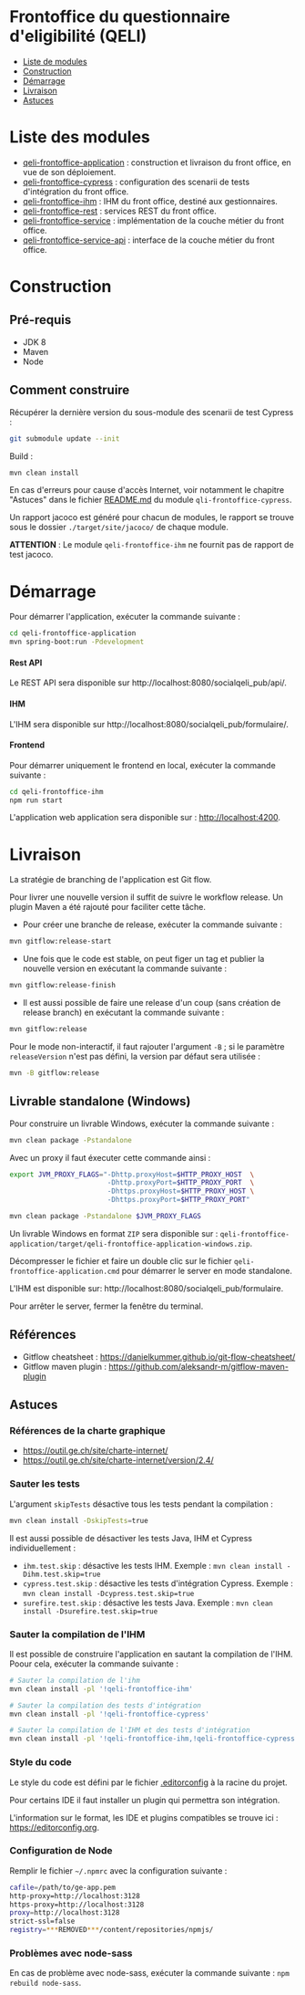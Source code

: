 # Frontoffice du questionnaire d'eligibilité (QELI)

- [Liste de modules](#liste-de-modules)
- [Construction](#construction)
- [Démarrage](#dmarrage)
- [Livraison](#livraison)
- [Astuces](#astuces)

# Liste des modules

- [qeli-frontoffice-application](qeli-frontoffice-application) : construction
et livraison du front office, en vue de son déploiement.
- [qeli-frontoffice-cypress](qeli-frontoffice-cypress) : configuration
des scenarii de tests d'intégration du front office.
- [qeli-frontoffice-ihm](qeli-frontoffice-ihm) : IHM du front office, destiné aux
gestionnaires.
- [qeli-frontoffice-rest](qeli-frontoffice-rest) : services REST du front office.
- [qeli-frontoffice-service](qeli-frontoffice-service) : implémentation de la couche
métier du front office.
- [qeli-frontoffice-service-api](qeli-frontoffice-service-api) : interface de la couche
métier du front office.

# Construction

## Pré-requis

- JDK 8
- Maven
- Node

## Comment construire

Récupérer la dernière version du sous-module des scenarii de test Cypress :

```bash
git submodule update --init
```

Build :

```bash
mvn clean install
```

En cas d'erreurs pour cause d'accès Internet, voir notamment le chapitre "Astuces" dans le fichier
[README.md](./qeli-frontoffice-cypress/README.md) du module `qli-frontoffice-cypress`.

Un rapport jacoco est généré pour chacun de modules, le rapport se trouve sous
le dossier `./target/site/jacoco/` de chaque module.

**ATTENTION** : Le module `qeli-frontoffice-ihm` ne fournit pas de rapport de test
jacoco.

# Démarrage

Pour démarrer l'application, exécuter la commande suivante :

```bash
cd qeli-frontoffice-application
mvn spring-boot:run -Pdevelopment
```

#### Rest API

Le REST API sera disponible sur http://localhost:8080/socialqeli_pub/api/.

#### IHM

L'IHM sera disponible sur http://localhost:8080/socialqeli_pub/formulaire/.

#### Frontend

Pour démarrer uniquement le frontend en local, exécuter la commande suivante :

```bash
cd qeli-frontoffice-ihm
npm run start
```

L'application web application sera disponible sur :
[http://localhost:4200](http://localhost:4200).

# Livraison

La stratégie de branching de l'application est Git flow.

Pour livrer une nouvelle version il suffit de suivre le workflow release. Un plugin
Maven a été rajouté pour faciliter cette tâche.

- Pour créer une branche de release, exécuter la commande suivante :

```bash
mvn gitflow:release-start
```

- Une fois que le code est stable, on peut figer un tag et publier la nouvelle version
en exécutant la commande suivante :

```bash
mvn gitflow:release-finish
```

- Il est aussi possible de faire une release d'un coup (sans création de release
branch) en exécutant la commande suivante :

 ```bash
mvn gitflow:release
```

Pour le mode non-interactif, il faut rajouter l'argument `-B` ; si le paramètre
`releaseVersion` n'est pas défini, la version par défaut sera utilisée :

 ```bash
mvn -B gitflow:release
```

## Livrable standalone (Windows)

Pour construire un livrable Windows, exécuter la commande suivante :

```bash
mvn clean package -Pstandalone
```

Avec un proxy il faut éxecuter cette commande ainsi :

```bash
export JVM_PROXY_FLAGS="-Dhttp.proxyHost=$HTTP_PROXY_HOST  \
                        -Dhttp.proxyPort=$HTTP_PROXY_PORT  \
                        -Dhttps.proxyHost=$HTTP_PROXY_HOST \
                        -Dhttps.proxyPort=$HTTP_PROXY_PORT"

mvn clean package -Pstandalone $JVM_PROXY_FLAGS
```

Un livrable Windows en format `ZIP` sera disponible sur :
`qeli-frontoffice-application/target/qeli-frontoffice-application-windows.zip`.

Décompresser le fichier et faire un double clic sur le fichier
`qeli-frontoffice-application.cmd` pour démarrer le server en mode standalone.

L'IHM est disponible sur: http://localhost:8080/socialqeli_pub/formulaire.

Pour arrêter le server, fermer la fenêtre du terminal.


## Références

- Gitflow cheatsheet : https://danielkummer.github.io/git-flow-cheatsheet/
- Gitflow maven plugin : https://github.com/aleksandr-m/gitflow-maven-plugin

## Astuces

### Références de la charte graphique

- https://outil.ge.ch/site/charte-internet/
- https://outil.ge.ch/site/charte-internet/version/2.4/

### Sauter les tests

L'argument `skipTests` désactive tous les tests pendant la compilation :

```bash
mvn clean install -DskipTests=true
```

Il est aussi possible de désactiver les tests Java, IHM et Cypress individuellement :

* `ihm.test.skip` : désactive les tests IHM. Exemple :
`mvn clean install -Dihm.test.skip=true`
* `cypress.test.skip` : désactive les tests d'intégration Cypress. Exemple :
`mvn clean install -Dcypress.test.skip=true`
* `surefire.test.skip` : désactive les tests Java. Exemple :
`mvn clean install -Dsurefire.test.skip=true`

### Sauter la compilation de l'IHM

Il est possible de construire l'application en sautant la compilation de l'IHM.
Poour cela, exécuter la commande suivante :

```bash
# Sauter la compilation de l'ihm
mvn clean install -pl '!qeli-frontoffice-ihm'

# Sauter la compilation des tests d'intégration
mvn clean install -pl '!qeli-frontoffice-cypress'

# Sauter la compilation de l'IHM et des tests d'intégration
mvn clean install -pl '!qeli-frontoffice-ihm,!qeli-frontoffice-cypress'
```

### Style du code

Le style du code est défini par le fichier [.editorconfig](.editorconfig) à la racine
du projet.

Pour certains IDE il faut installer un plugin qui permettra son intégration.

L'information sur le format, les IDE et plugins compatibles se trouve ici :
https://editorconfig.org.

### Configuration de Node

Remplir le fichier `~/.npmrc` avec la configuration suivante :

```bash
cafile=/path/to/ge-app.pem
http-proxy=http://localhost:3128
https-proxy=http://localhost:3128
proxy=http://localhost:3128
strict-ssl=false
registry=***REMOVED***/content/repositories/npmjs/
 ```

### Problèmes avec node-sass

En cas de problème avec node-sass, exécuter la commande suivante :
`npm rebuild node-sass`.
